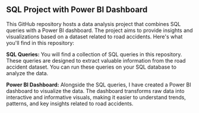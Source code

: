 ## SQL Project with Power BI Dashboard

This GitHub repository hosts a data analysis project that combines SQL queries with a Power BI dashboard. 
The project aims to provide insights and visualizations based on a dataset related to road accidents. Here's what you'll find in this repository:

**SQL Queries:**
You will find a collection of SQL queries in this repository. These queries are designed to extract valuable information from the road accident dataset. You can run these queries on your SQL database to analyze the data.

**Power BI Dashboard:**
Alongside the SQL queries, I have created a Power BI dashboard to visualize the data. 
The dashboard transforms raw data into interactive and informative visuals, making it easier to understand trends, patterns, and key insights related to road accidents.

